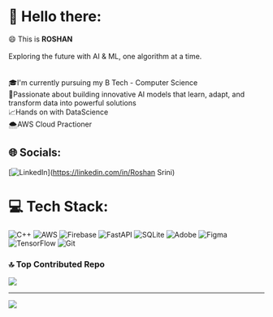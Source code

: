 # 💫 Hello there:
😄 This is **ROSHAN** <br><br>Exploring the future with AI & ML, one algorithm at a time.<br><br><br>🎓I'm currently pursuing my B Tech - Computer Science<br>👀Passionate about building innovative AI models that learn, adapt, and transform data into powerful solutions<br> 📈Hands on with DataScience<br>🌨️AWS Cloud Practioner <br>


## 🌐 Socials:
[![LinkedIn](https://img.shields.io/badge/LinkedIn-%230077B5.svg?logo=linkedin&logoColor=white)](https://linkedin.com/in/Roshan Srini) 

# 💻 Tech Stack:
![C++](https://img.shields.io/badge/c++-%2300599C.svg?style=plastic&logo=c%2B%2B&logoColor=white) ![AWS](https://img.shields.io/badge/AWS-%23FF9900.svg?style=plastic&logo=amazon-aws&logoColor=white) ![Firebase](https://img.shields.io/badge/firebase-%23039BE5.svg?style=plastic&logo=firebase) ![FastAPI](https://img.shields.io/badge/FastAPI-005571?style=plastic&logo=fastapi) ![SQLite](https://img.shields.io/badge/sqlite-%2307405e.svg?style=plastic&logo=sqlite&logoColor=white) ![Adobe](https://img.shields.io/badge/adobe-%23FF0000.svg?style=plastic&logo=adobe&logoColor=white) ![Figma](https://img.shields.io/badge/figma-%23F24E1E.svg?style=plastic&logo=figma&logoColor=white) ![TensorFlow](https://img.shields.io/badge/TensorFlow-%23FF6F00.svg?style=plastic&logo=TensorFlow&logoColor=white) ![Git](https://img.shields.io/badge/git-%23F05033.svg?style=plastic&logo=git&logoColor=white)


### 🔝 Top Contributed Repo
![](https://github-contributor-stats.vercel.app/api?username=roshansrini26&limit=5&theme=dark&combine_all_yearly_contributions=true)

---
[![](https://visitcount.itsvg.in/api?id=roshansrini26&icon=0&color=0)](https://visitcount.itsvg.in)

<!-- Proudly created with GPRM ( https://gprm.itsvg.in ) -->
